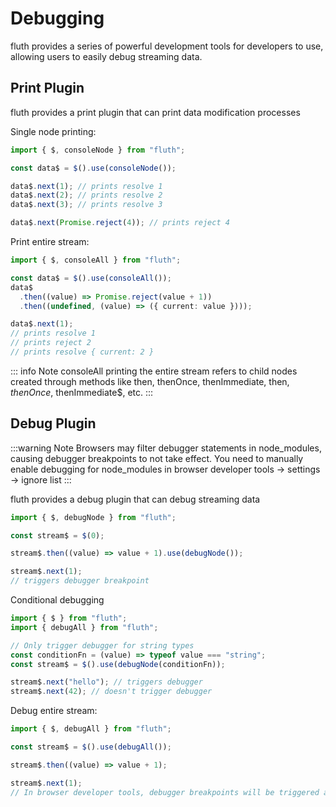 # Debugging

fluth provides a series of powerful development tools for developers to use, allowing users to easily debug streaming data.

## Print Plugin

fluth provides a print plugin that can print data modification processes

Single node printing:

```typescript
import { $, consoleNode } from "fluth";

const data$ = $().use(consoleNode());

data$.next(1); // prints resolve 1
data$.next(2); // prints resolve 2
data$.next(3); // prints resolve 3

data$.next(Promise.reject(4)); // prints reject 4
```

Print entire stream:

```typescript
import { $, consoleAll } from "fluth";

const data$ = $().use(consoleAll());
data$
  .then((value) => Promise.reject(value + 1))
  .then((undefined, (value) => ({ current: value })));

data$.next(1);
// prints resolve 1
// prints reject 2
// prints resolve { current: 2 }
```

::: info Note
consoleAll printing the entire stream refers to child nodes created through methods like then, thenOnce, thenImmediate, then$, thenOnce$, thenImmediate$, etc.
:::

## Debug Plugin

:::warning Note
Browsers may filter debugger statements in node_modules, causing debugger breakpoints to not take effect. You need to manually enable debugging for node_modules in browser developer tools -> settings -> ignore list
:::

fluth provides a debug plugin that can debug streaming data

```typescript
import { $, debugNode } from "fluth";

const stream$ = $(0);

stream$.then((value) => value + 1).use(debugNode());

stream$.next(1);
// triggers debugger breakpoint
```

Conditional debugging

```typescript
import { $ } from "fluth";
import { debugAll } from "fluth";

// Only trigger debugger for string types
const conditionFn = (value) => typeof value === "string";
const stream$ = $().use(debugNode(conditionFn));

stream$.next("hello"); // triggers debugger
stream$.next(42); // doesn't trigger debugger
```

Debug entire stream:

```typescript
import { $, debugAll } from "fluth";

const stream$ = $().use(debugAll());

stream$.then((value) => value + 1);

stream$.next(1);
// In browser developer tools, debugger breakpoints will be triggered at each node. Since there are currently only two nodes, it will trigger breakpoints twice
```
